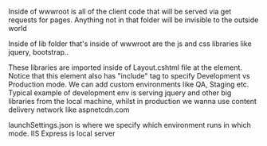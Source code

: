 
Inside of wwwroot is all of the client code that will be served via get requests for pages. Anything not in that folder will be invisible to the outside world


Inside of lib folder that's inside of wwwroot are the js and css libraries like jquery, bootstrap..

These libraries are imported inside of Layout.cshtml file at the <environment> element. Notice that this element also has "include"  tag to specify Development vs Production mode. We can add custom environments like QA, Staging etc. Typical example of development env is serving jquery and other big libraries from the local machine, whilst in production we wanna use content delivery network like aspnetcdn.com

launchSettings.json is where we specify which environment runs in which mode. IIS Express is local server


